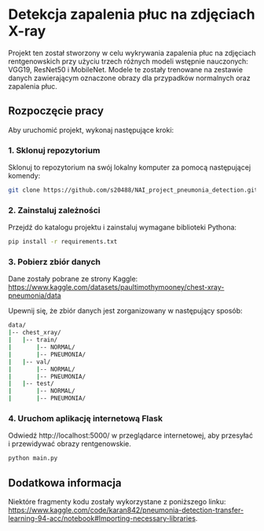 # Detekcja zapalenia płuc na zdjęciach X-ray

Projekt ten został stworzony w celu wykrywania zapalenia płuc na zdjęciach rentgenowskich przy użyciu trzech różnych modeli wstępnie nauczonych: VGG19, ResNet50 i MobileNet. Modele te zostały trenowane na zestawie danych zawierającym oznaczone obrazy dla przypadków normalnych oraz zapalenia płuc.

## Rozpoczęcie pracy
Aby uruchomić projekt, wykonaj następujące kroki:

### 1. Sklonuj repozytorium
Sklonuj to repozytorium na swój lokalny komputer za pomocą następującej komendy:

```bash
git clone https://github.com/s20488/NAI_project_pneumonia_detection.git
```

### 2. Zainstaluj zależności
Przejdź do katalogu projektu i zainstaluj wymagane biblioteki Pythona:

```bash
pip install -r requirements.txt
```

### 3. Pobierz zbiór danych
Dane zostały pobrane ze strony Kaggle: 
https://www.kaggle.com/datasets/paultimothymooney/chest-xray-pneumonia/data

Upewnij się, że zbiór danych jest zorganizowany w następujący sposób:

```bash
data/
|-- chest_xray/
|   |-- train/
|       |-- NORMAL/
|       |-- PNEUMONIA/
|   |-- val/
|       |-- NORMAL/
|       |-- PNEUMONIA/
|   |-- test/
|       |-- NORMAL/
|       |-- PNEUMONIA/
```

### 4. Uruchom aplikację internetową Flask
Odwiedź http://localhost:5000/ w przeglądarce internetowej, aby przesyłać i przewidywać obrazy rentgenowskie.

```bash
python main.py
```
## Dodatkowa informacja
Niektóre fragmenty kodu zostały wykorzystane z poniższego linku: 
https://www.kaggle.com/code/karan842/pneumonia-detection-transfer-learning-94-acc/notebook#Importing-necessary-libraries.
